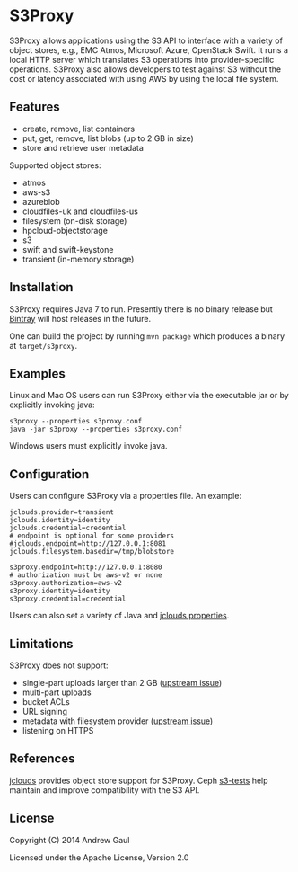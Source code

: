 S3Proxy
=======
S3Proxy allows applications using the S3 API to interface with a variety of
object stores, e.g., EMC Atmos, Microsoft Azure, OpenStack Swift.  It runs a
local HTTP server which translates S3 operations into provider-specific
operations.  S3Proxy also allows developers to test against S3 without the cost
or latency associated with using AWS by using the local file system.

Features
--------
* create, remove, list containers
* put, get, remove, list blobs (up to 2 GB in size)
* store and retrieve user metadata

Supported object stores:

* atmos
* aws-s3
* azureblob
* cloudfiles-uk and cloudfiles-us
* filesystem (on-disk storage)
* hpcloud-objectstorage
* s3
* swift and swift-keystone
* transient (in-memory storage)

Installation
------------
S3Proxy requires Java 7 to run.  Presently there is no binary release but
[Bintray](https://bintray.com/) will host releases in the future.

One can build the project by running `mvn package` which produces a binary at
`target/s3proxy`.

Examples
--------
Linux and Mac OS users can run S3Proxy either via the executable jar or by
explicitly invoking java:

```
s3proxy --properties s3proxy.conf
java -jar s3proxy --properties s3proxy.conf
```

Windows users must explicitly invoke java.

Configuration
-------------
Users can configure S3Proxy via a properties file.  An example:

```
jclouds.provider=transient
jclouds.identity=identity
jclouds.credential=credential
# endpoint is optional for some providers
#jclouds.endpoint=http://127.0.0.1:8081
jclouds.filesystem.basedir=/tmp/blobstore

s3proxy.endpoint=http://127.0.0.1:8080
# authorization must be aws-v2 or none
s3proxy.authorization=aws-v2
s3proxy.identity=identity
s3proxy.credential=credential
```

Users can also set a variety of Java and
[jclouds properties](https://github.com/jclouds/jclouds/blob/master/core/src/main/java/org/jclouds/Constants.java).

Limitations
-----------
S3Proxy does not support:

* single-part uploads larger than 2 GB ([upstream issue](https://github.com/jclouds/jclouds/pull/426))
* multi-part uploads
* bucket ACLs
* URL signing
* metadata with filesystem provider ([upstream issue](https://github.com/jclouds/jclouds/pull/443))
* listening on HTTPS

References
----------
[jclouds](http://jclouds.apache.org/) provides object store support for
S3Proxy.  Ceph [s3-tests](https://github.com/ceph/s3-tests) help maintain
and improve compatibility with the S3 API.

License
-------
Copyright (C) 2014 Andrew Gaul

Licensed under the Apache License, Version 2.0
